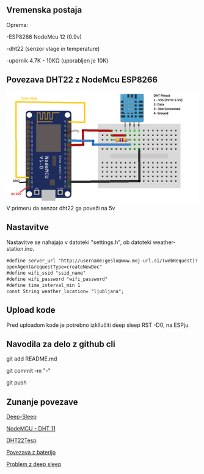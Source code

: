 ## Vremenska postaja 

Oprema:

-ESP8266 NodeMcu 12 (0.9v)

-dht22 (senzor vlage in temperature)

-upornik 4.7K - 10KΩ (uporabljen je 10K)

## Povezava DHT22 z NodeMcu ESP8266

![alt text](https://github.com/dkmet/weather-station/blob/master/images/nodeMcu_dht22.png)
V primeru da senzor dht22 ga poveži na 5v

## Nastavitve

Nastavitve se nahajajo v datoteki "settings.h", ob datoteki weather-station.ino.

```
#define server_url "http://username:geslo@www.moj-url.si/(webRequest)?openAgent&requestType=createNewDoc"
#define wifi_ssid "ssid_name"
#define wifi_password "wifi_password"
#define time_interval_min 1
const String weather_location= "ljubljana";
```
## Upload kode
Pred uploadom kode je potrebno izkllučiti deep sleep RST -D0, na ESPju

## Navodila za delo z github cli

git add README.md

git commit -m "-"

git push

## Zunanje povezave

[Deep-Sleep](https://www.losant.com/blog/making-the-esp8266-low-powered-with-deep-sleep)

[NodeMCU - DHT 11](http://www.iotlearning.net/code/esp8266-code/nodemcu-web-server-showing-dht11-data.php#codesyntax_1)

[DHT22Tesp](https://github.com/beegee-tokyo/DHTesp)

[Povezava z baterijo](http://henrysbench.capnfatz.com/henrys-bench/arduino-projects-tips-and-more/powering-the-esp-12e-nodemcu-development-board/)

[Problem z deep sleep](https://www.letscontrolit.com/forum/viewtopic.php?f=5&t=2316)
